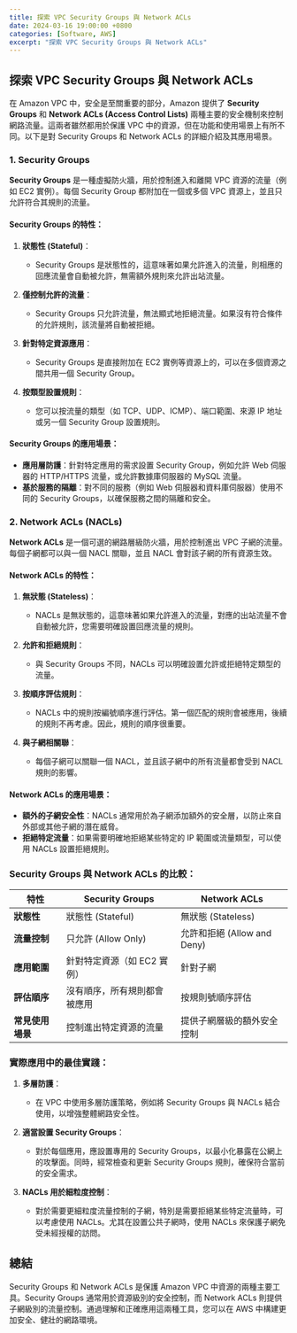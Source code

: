 ```yaml
---
title: 探索 VPC Security Groups 與 Network ACLs
date: 2024-03-16 19:00:00 +0800
categories: [Software, AWS]
excerpt: "探索 VPC Security Groups 與 Network ACLs"
---
```


## 探索 VPC Security Groups 與 Network ACLs

在 Amazon VPC 中，安全是至關重要的部分，Amazon 提供了 **Security Groups** 和 **Network ACLs (Access Control Lists)** 兩種主要的安全機制來控制網路流量。這兩者雖然都用於保護 VPC 中的資源，但在功能和使用場景上有所不同。以下是對 Security Groups 和 Network ACLs 的詳細介紹及其應用場景。

### **1. Security Groups**

**Security Groups** 是一種虛擬防火牆，用於控制進入和離開 VPC 資源的流量（例如 EC2 實例）。每個 Security Group 都附加在一個或多個 VPC 資源上，並且只允許符合其規則的流量。

#### **Security Groups 的特性：**

1. **狀態性 (Stateful)**：
   - Security Groups 是狀態性的，這意味著如果允許進入的流量，則相應的回應流量會自動被允許，無需額外規則來允許出站流量。

2. **僅控制允許的流量**：
   - Security Groups 只允許流量，無法顯式地拒絕流量。如果沒有符合條件的允許規則，該流量將自動被拒絕。

3. **針對特定資源應用**：
   - Security Groups 是直接附加在 EC2 實例等資源上的，可以在多個資源之間共用一個 Security Group。

4. **按類型設置規則**：
   - 您可以按流量的類型（如 TCP、UDP、ICMP）、端口範圍、來源 IP 地址或另一個 Security Group 設置規則。

#### **Security Groups 的應用場景：**

- **應用層防護**：針對特定應用的需求設置 Security Group，例如允許 Web 伺服器的 HTTP/HTTPS 流量，或允許數據庫伺服器的 MySQL 流量。
- **基於服務的隔離**：對不同的服務（例如 Web 伺服器和資料庫伺服器）使用不同的 Security Groups，以確保服務之間的隔離和安全。

### **2. Network ACLs (NACLs)**

**Network ACLs** 是一個可選的網路層級防火牆，用於控制進出 VPC 子網的流量。每個子網都可以與一個 NACL 關聯，並且 NACL 會對該子網的所有資源生效。

#### **Network ACLs 的特性：**

1. **無狀態 (Stateless)**：
   - NACLs 是無狀態的，這意味著如果允許進入的流量，對應的出站流量不會自動被允許，您需要明確設置回應流量的規則。

2. **允許和拒絕規則**：
   - 與 Security Groups 不同，NACLs 可以明確設置允許或拒絕特定類型的流量。

3. **按順序評估規則**：
   - NACLs 中的規則按編號順序進行評估。第一個匹配的規則會被應用，後續的規則不再考慮。因此，規則的順序很重要。

4. **與子網相關聯**：
   - 每個子網可以關聯一個 NACL，並且該子網中的所有流量都會受到 NACL 規則的影響。

#### **Network ACLs 的應用場景：**

- **額外的子網安全性**：NACLs 通常用於為子網添加額外的安全層，以防止來自外部或其他子網的潛在威脅。
- **拒絕特定流量**：如果需要明確地拒絕某些特定的 IP 範圍或流量類型，可以使用 NACLs 設置拒絕規則。

### **Security Groups 與 Network ACLs 的比較：**

| 特性                  | Security Groups                      | Network ACLs                       |
|-----------------------|--------------------------------------|------------------------------------|
| **狀態性**             | 狀態性 (Stateful)                     | 無狀態 (Stateless)                  |
| **流量控制**           | 只允許 (Allow Only)                  | 允許和拒絕 (Allow and Deny)         |
| **應用範圍**           | 針對特定資源（如 EC2 實例）            | 針對子網                             |
| **評估順序**           | 沒有順序，所有規則都會被應用          | 按規則號順序評估                    |
| **常見使用場景**       | 控制進出特定資源的流量                | 提供子網層級的額外安全控制          |

### **實際應用中的最佳實踐：**

1. **多層防護**：
   - 在 VPC 中使用多層防護策略，例如將 Security Groups 與 NACLs 結合使用，以增強整體網路安全性。

2. **適當設置 Security Groups**：
   - 對於每個應用，應設置專用的 Security Groups，以最小化暴露在公網上的攻擊面。同時，經常檢查和更新 Security Groups 規則，確保符合當前的安全需求。

3. **NACLs 用於細粒度控制**：
   - 對於需要更細粒度流量控制的子網，特別是需要拒絕某些特定流量時，可以考慮使用 NACLs。尤其在設置公共子網時，使用 NACLs 來保護子網免受未經授權的訪問。

## 總結

Security Groups 和 Network ACLs 是保護 Amazon VPC 中資源的兩種主要工具。Security Groups 通常用於資源級別的安全控制，而 Network ACLs 則提供子網級別的流量控制。通過理解和正確應用這兩種工具，您可以在 AWS 中構建更加安全、健壯的網路環境。
